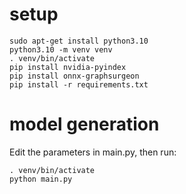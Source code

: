 # setup
```
sudo apt-get install python3.10
python3.10 -m venv venv
. venv/bin/activate
pip install nvidia-pyindex
pip install onnx-graphsurgeon
pip install -r requirements.txt
```

# model generation
Edit the parameters in main.py, then run:
```
. venv/bin/activate
python main.py
```
